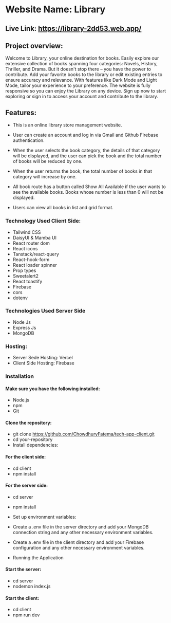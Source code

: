 # Website Name: Library 

## Live Link: https://library-2dd53.web.app/

## Project overview: 
Welcome to Library, your online destination for books. Easily explore our extensive collection of books spanning four categories: Novels, History, Thriller, and Drama. But it doesn't stop there – you have the power to contribute. Add your favorite books to the library or edit existing entries to ensure accuracy and relevance. With features like Dark Mode and Light Mode, tailor your experience to your preference. The website is fully responsive so you can enjoy the Library on any device. Sign up now to start exploring or sign in to access your account and contribute to the library.

## Features:

- This is an online library store management website.
  
- User can create an account and log in via Gmail and Github Firebase authentication.
  
- When the user selects the book category, the details of that category will be displayed, and the user can pick the book and the total number of books will be reduced by one.

- When the user returns the book, the total number of books in that category will increase by one.
   
- All book route has a button called Show All Available if the user wants to see the available books. Books whose number is less than 0 will not be displayed.
  
- Users can view all books in list and grid format.


 ### Technology Used Client Side:
- Tailwind CSS
- DaisyUI & Mamba UI
- React router dom
- React icons
- Tanstack/react-query
- React-hook-form
- React loader spinner
- Prop types
- Sweetalert2
- React toastify
- Firebase
- cors
- dotenv

### Technologies Used Server Side
- Node Js
- Express Js
- MongoDB

### Hosting: 
- Server Sede Hosting: Vercel
- Client Side Hosting: Firebase

### Installation

#### Make sure you have the following installed:
- Node.js
- npm
- Git
  
#### Clone the repository:
- git clone https://github.com/ChowdhuryFatema/tech-app-client.git
- cd your-repository
- Install dependencies:

#### For the client side:
- cd client
- npm install
 
#### For the server side:
- cd server
- npm install
- Set up environment variables:

- Create a .env file in the server directory and add your MongoDB connection string and any other necessary environment variables.
- Create a .env file in the client directory and add your Firebase configuration and any other necessary environment variables.
- Running the Application

#### Start the server:
- cd server
- nodemon index.js

#### Start the client:
- cd client
- npm run dev

















